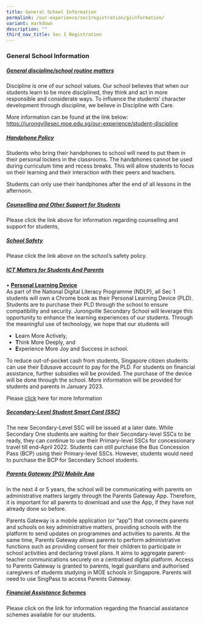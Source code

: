 ```yaml
---
title: General School Information
permalink: /our-experience/sec1registration/gsinformation/
variant: markdown
description: ""
third_nav_title: Sec 1 Registration
---
```

### General School Information
<h5><b><u>General discipline/school routine matters</u></b></h5>
Discipline is one of our school values. Our school believes that when our students learn to be more disciplined, they think and act in more responsible and considerate ways. To influence the students’ character development through discipline, we believe in Discipline with Care. 

More information can be found at the link below: 
<a href="/our-experience/student-discipline/">https://jurongvillesec.moe.edu.sg/our-experience/student-discipline</a>

<h5><b><u>Handphone Policy</u></b></h5>
Students who bring their handphones to school will need to put them in their personal lockers in the classrooms. The handphones cannot be used during curriculum time and recess breaks. This will allow students to focus on their learning and their interaction with their peers and teachers. 

Students can only use their handphones after the end of all lessons in the afternoon. 

<h5><b><u>Counselling and Other Support for Students</u></b></h5>
Please click the link above for information regarding counselling and support for students,

<h5><b><u>School Safety</u></b></h5>
Please click the link above on the school’s safety policy.

<h5><b><u>ICT Matters for Students And Parents</u></b></h5>

•	<b><u>Personal Learning Device</u></b><br>
As part of the National Digital Literacy Programme (NDLP), all Sec 1 students will own a Chrome book as their Personal Learning Device (PLD). Students are to purchase their PLD through the school to ensure compatibility and security.  Jurongville Secondary School will leverage this opportunity to enhance the learning experiences of our students. Through the meaningful use of technology, we hope that our students will
<ul>
	<li><b>L</b>earn More Actively,</li>
	<li><b>T</b>hink More Deeply, and</li>
	<li><b>E</b>xperience More Joy and Success in school. </li>
</ul>

To reduce out-of-pocket cash from students, Singapore citizen students can use their Edusave account to pay for the PLD. For students on financial assistance, further subsidies will be provided. The purchase of the device will be done through the school. More information will be provided for students and parents in January 2023. 

Please <a href="https://www.jurongvillesec.moe.edu.sg/student-information/jvs-pld-initiative-2023/jvspld/">click</a> here for more Information

<h5><b><u>Secondary-Level Student Smart Card (SSC)</u></b></h5>

The new Secondary-Level SSC will be issued at a later date. While Secondary One students are waiting for their Secondary-level SSCs to be ready, they can continue to use their Primary-level SSCs for concessionary travel till end-April 2022. Students can still purchase the Bus Concession Pass (BCP) using their Primary-level SSCs. However, students would need to purchase the BCP for Secondary School students.

<h5><b><u>Parents Gateway (PG) Mobile App</u></b></h5>

In the next 4 or 5 years, the school will be communicating with parents on administrative matters largely through the Parents Gateway App. Therefore, it is important for all parents to download and use the App, if they have not already done so before. 

Parents Gateway is a mobile application (or “app”) that connects parents and schools on key administrative matters, providing schools with the platform to send updates on programmes and activities to parents. At the same time, Parents Gateway allows parents to perform administrative functions such as providing consent for their children to participate in school activities and declaring travel plans. It aims to aggregate parent-teacher communications securely on a centralised digital platform. Access to Parents Gateway is granted to parents, legal guardians and authorised caregivers of students studying in MOE schools in Singapore. Parents will need to use SingPass to access Parents Gateway.

<h5><b><u>Financial Assistance Schemes</u></b></h5>
Please click on the link for information regarding the financial assistance schemes available for our students.
